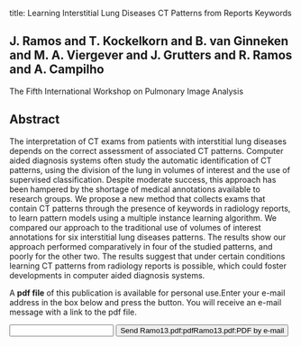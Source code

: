 title: Learning Interstitial Lung Diseases CT Patterns from Reports Keywords

## J. Ramos and T. Kockelkorn and B. van Ginneken and M. A. Viergever and J. Grutters and R. Ramos and A. Campilho
The Fifth International Workshop on Pulmonary Image Analysis


## Abstract
The interpretation of CT exams from patients with interstitial lung diseases depends on the correct assessment of associated CT patterns. Computer aided diagnosis systems often study the automatic identification of CT patterns, using the division of the lung in volumes of interest and the use of supervised classification. Despite moderate success, this approach has been hampered by the shortage of medical annotations available to research groups. We propose a new method that collects exams that contain CT patterns through the presence of keywords in radiology reports, to learn pattern models using a multiple instance learning algorithm. We compared our approach to the traditional use of volumes of interest annotations for six interstitial lung diseases patterns. The results show our approach performed comparatively in four of the studied patterns, and poorly for the other two. The results suggest that under certain conditions learning CT patterns from radiology reports is possible, which could foster developments in computer aided diagnosis systems.

A <b>pdf file</b> of this publication is available for personal use.Enter your e-mail address in the box below and press the button. You will receive an e-mail message with a link to the pdf file.
<form action="sender.php">  <input type="text" name="email">  <input type="submit" value="Send Ramo13.pdf:pdfRamo13.pdf:PDF by e-mail"></form>